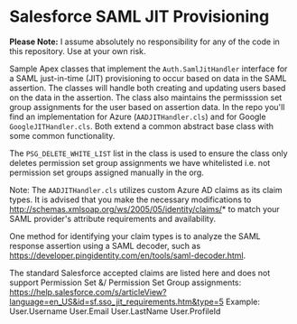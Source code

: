 # Salesforce SAML JIT Provisioning

**Please Note:** I assume absolutely no responsibility for any of the code in this repository. Use at your own risk.

Sample Apex classes that implement the `Auth.SamlJitHandler` interface for a SAML just-in-time (JIT) provisioning 
to occur based on data in the SAML assertion. The classes will handle both creating and updating users based on 
the data in the assertion. The class also maintains the permisssion set group assignments for the user based on 
assertion data. In the repo you'll find an implementation for Azure (`AADJITHandler.cls`) and for Google `GoogleJITHandler.cls`. Both 
extend a common abstract base class with some common functionality.

The `PSG_DELETE_WHITE_LIST` list in the class is used to ensure the class only deletes permission set group 
assignments we have whitelisted i.e. not permission set groups assigned manually in the org.

Note: The `AADJITHandler.cls` utilizes custom Azure AD claims as its claim types. It is advised that you make the necessary modifications to http://schemas.xmlsoap.org/ws/2005/05/identity/claims/* to match your SAML provider's attribute requirements and availability. 

One method for identifying your claim types is to analyze the SAML response assertion using a SAML decoder, such as https://developer.pingidentity.com/en/tools/saml-decoder.html.

The standard Salesforce accepted claims are listed here and does not support Permission Set &/ Permission Set Group assignments: https://help.salesforce.com/s/articleView?language=en_US&id=sf.sso_jit_requirements.htm&type=5
Example:
User.Username
User.Email
User.LastName
User.ProfileId
